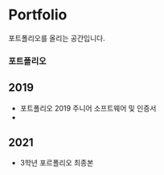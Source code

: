# Portfolio
포트폴리오를 올리는 공간입니다.

### 포트폴리오

## 2019
- 포트폴리오 2019 주니어 소프트웨어 및 인증서
-
## 2021
- 3학년 포르폴리오 최종본


